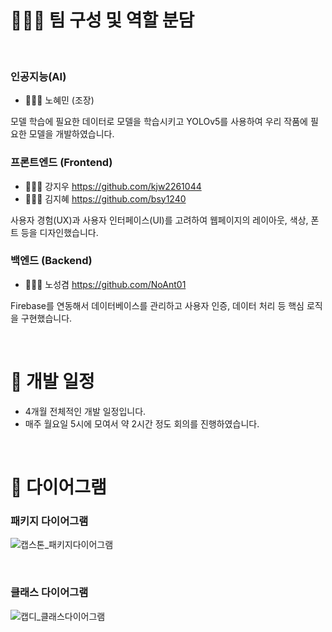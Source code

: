 # 👩🏻‍💻 팀 구성 및 역할 분담
<br>

### 인공지능(AI)
- 👩🏻‍💻 노혜민 (조장)

모델 학습에 필요한 데이터로 모델을 학습시키고 YOLOv5를 사용하여 우리 작품에 필요한 모델을 개발하였습니다.
<br>

### 프론트엔드 (Frontend)
- 👩🏻‍💻 강지우 <https://github.com/kjw2261044>  
- 👩🏻‍💻 김지혜 <https://github.com/bsy1240>

사용자 경험(UX)과 사용자 인터페이스(UI)를 고려하여 웹페이지의 레이아웃, 색상, 폰트 등을 디자인했습니다.
<br>

### 백엔드 (Backend)
- 👨🏻‍💻 노성겸 <https://github.com/NoAnt01>

Firebase를 연동해서 데이터베이스를 관리하고 사용자 인증, 데이터 처리 등 핵심 로직을 구현했습니다.

<br>

# 📅 개발 일정

- 4개월 전체적인 개발 일정입니다.
- 매주 월요일 5시에 모여서 약 2시간 정도 회의를 진행하였습니다.

<br>   

# 📝 다이어그램

<h3> 패키지 다이어그램</h3>

![캡스톤_패키지다이어그램](https://github.com/among5094/Capstone01/assets/106166621/5983262b-a031-4c96-b3a2-c145c7df3417)

<br>

<h3> 클래스 다이어그램</h3>

![캡디_클래스다이어그램](https://github.com/among5094/Capstone01/assets/106166621/0bb4f32b-d19a-410c-be1f-79f5681eb12a)




<br><br>







